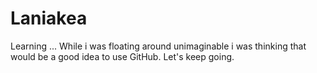 # Laniakea
Learning ... 
While i was floating around unimaginable i was thinking that would be a good idea to use GitHub.
Let's keep going.
